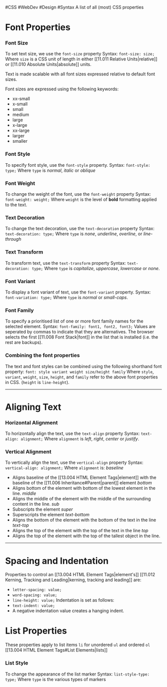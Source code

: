 #CSS #WebDev #Design #Syntax 
A list of all (most) CSS properties 

# Font Properties

### Font Size
To set text size, we use the `font-size` property
Syntax:
`font-size: size;`
Where `size` is a CSS unit of length in either [[11.011 Relative Units|relative]] or [[11.010 Absolute Units|absolute]] units.

Text is made scalable with all font sizes expressed relative to default font sizes.

Font sizes are expressed using the following keywords:
- xx-small
- x-small
- small
- medium
- large
- x-large
- xx-large
- larger
- smaller

### Font Style
To specify font style, use the `font-style` property.
Syntax:
`font-style: type;`
Where `type` is *normal*, *italic* or *oblique* 

### Font Weight
To change the weight of the font, use the `font-weight` property
Syntax:
`font-weight: weight;`
Where `weight` is the level of **bold** formatting applied to the text.

### Text Decoration
To change the text decoration, use the `text-decoration` property
Syntax:
`text-decoration: type;`
Where `type` is *none*, *underline*, *overline*, or *line-through*

### Text Transform
To transform text, use the `text-transform` property
Syntax:
`text-decoration: type;`
Where `type` is *capitalize*, *uppercase*, *lowercase* or *none*.

### Font Variant
To display a font variant of text, use the `font-variant` property.
Syntax:
`font-variation: type;`
Where `type` is *normal* or *small-caps*.

### Font Family
To specify a prioritised list of one or more font family names for the selected element.
Syntax:
`font-family: font1, font2, font3;`
Values are seperated by commas to indicate that they are alternatives.
The browser selects the first [[11.008 Font Stack|font]] in the list that is installed (i.e. the rest are backups).

### Combining the font properties
The text and font styles can be combined using the following shorthand font property:
`font: style variant weight size/height family`
Where `style`, `variant`, `weight`, `size`, `height`, and `family` refer to the above font properties in CSS. (`height` is `line-height`).

---
# Aligning Text

### Horizontal Alignment
To horizontally align the text, use the `text-align` property
Syntax:
`text-align: alignment;`
Where `alignment` is *left*, *right*, *center* or *justify*.

### Vertical Alignment
To vertically align the text, use the `vertical-align` property
Syntax:
`vertical-align: alignment;`
Where `alignment` is:
*baseline*
- Aligns baseline of the [[13.004 HTML Element Tags|element]] with the baseline of the [[11.006 Inheritance#Parent|parent]] element
*bottom*
- Aligns bottom of the element with bottom of the lowest element in the line.
*middle*
- Aligns the middle of the element with the middle of the surrounding content in the line.
*sub*
- Subscripts the element
*super*
- Superscripts the element
*text-bottom*
- Aligns the bottom of the element with the bottom of the text in the line
*text-top*
- Aligns the top of the element with the top of the text in the line
*top*
- Aligns the top of the element with the top of the tallest object in the line.

---
# Spacing and Indentation
Properties to control an [[13.004 HTML Element Tags|element's]] [[11.012 Kerning, Tracking and Leading|kerning, tracking and leading]] are:
- `letter-spacing: value;`
- `word-spacing: value;`
- `line-height: value;`
Indentation is set as follows:
- `text-indent: value;`
- A negative indentation value creates a hanging indent.

# List Properties
These properties apply to list items `li` for unordered `ul` and ordered `ol` [[13.004 HTML Element Tags#List Elements|lists]]

### List Style
To change the appearance of the list marker
Syntax:
`list-style-type: type;`
Where `type` is the various types of markers 